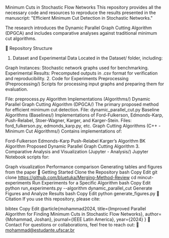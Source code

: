 Minimum Cuts in Stochastic Flow Networks
This repository provides all the necessary code and resources to reproduce the results presented in the manuscript:
"Efficient Minimum Cut Detection in Stochastic Networks."

The research introduces the Dynamic Parallel Graph Cutting Algorithm (DPGCA) and includes comparative analyses against traditional minimum cut algorithms.

📂 Repository Structure
1. Dataset and Experimental Data
Located in the Dataset/ folder, including:

Graph Instances: Stochastic network graphs used for benchmarking.
Experimental Results: Precomputed outputs in .csv format for verification and reproducibility.
2. Code for Experiments
Preprocessing (Preprocessing/)
Scripts for processing input graphs and preparing them for evaluation.

File: preprocess.py
Algorithm Implementations (Algorithms/)
Dynamic Parallel Graph Cutting Algorithm (DPGCA/)
The primary proposed method for efficient minimum cut detection.
File: dynamic_parallel_cut.py
Baseline Algorithms (Baselines/)
Implementations of Ford-Fulkerson, Edmonds-Karp, Push-Relabel, Stoer-Wagner, Karger, and Karger-Stein.
Files: ford_fulkerson.py, edmonds_karp.py, etc.
Graph Cutting Algorithms (C++ - Minimum Cut Algorithms/)
Contains implementations of:

Ford-Fulkerson
Edmonds-Karp
Push-Relabel
Karger’s Algorithm
BK Algorithm
Proposed Dynamic Parallel Graph Cutting Algorithm
3. Comparative Analysis and Visualization (Jupyter - Analysis/)
Jupyter Notebook scripts for:

Graph visualization
Performance comparison
Generating tables and figures from the paper
🚀 Getting Started
Clone the Repository
bash
Copy
Edit
git clone https://github.com/bluetuka/Merging-Method-Review
cd mincut-experiments
Run Experiments for a Specific Algorithm
bash
Copy
Edit
python run_experiments.py --algorithm dynamic_parallel_cut
Generate Figures and Analyze Results
bash
Copy
Edit
python generate_figures.py
🔗 Citation
If you use this repository, please cite:

bibtex
Copy
Edit
@article{mohammad2024,
  title={Improved Parallel Algorithm for Finding Minimum Cuts in Stochastic Flow Networks},
  author={Mohammad, Joshan},
  journal={IEEE Latin America},
  year={2024}
}
📧 Contact
For questions or collaborations, feel free to reach out:
📩 mohammad@estudante.ufscar.br


